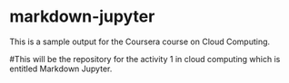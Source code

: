 # markdown-jupyter
This is a sample output for the Coursera course on Cloud Computing.

#This will be the repository for the activity 1 in cloud computing which is entitled Markdown Jupyter.
